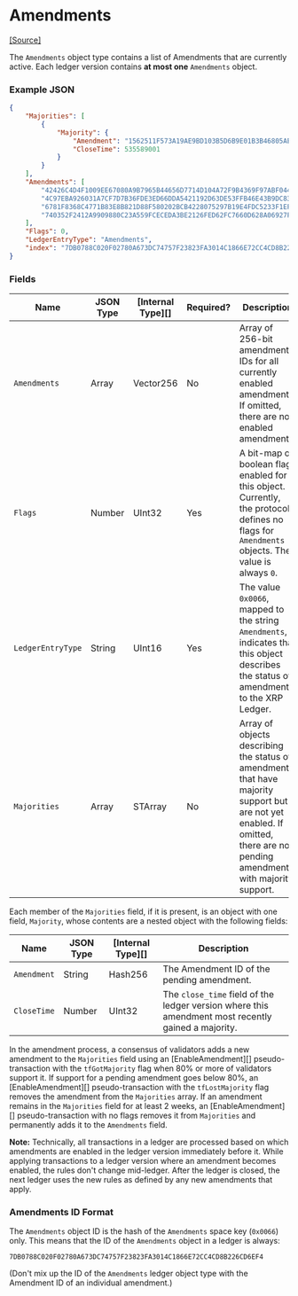 # Amendments

[\[Source\]](https://github.com/ripple/rippled/blob/master/src/ripple/protocol/impl/LedgerFormats.cpp#L138-L144)

The `Amendments` object type contains a list of Amendments that are currently active. Each ledger version contains **at most one** `Amendments` object.

### Example JSON

```json
{
    "Majorities": [
        {
            "Majority": {
                "Amendment": "1562511F573A19AE9BD103B5D6B9E01B3B46805AEC5D3C4805C902B514399146",
                "CloseTime": 535589001
            }
        }
    ],
    "Amendments": [
        "42426C4D4F1009EE67080A9B7965B44656D7714D104A72F9B4369F97ABF044EE",
        "4C97EBA926031A7CF7D7B36FDE3ED66DDA5421192D63DE53FFB46E43B9DC8373",
        "6781F8368C4771B83E8B821D88F580202BCB4228075297B19E4FDC5233F1EFDC",
        "740352F2412A9909880C23A559FCECEDA3BE2126FED62FC7660D628A06927F11"
    ],
    "Flags": 0,
    "LedgerEntryType": "Amendments",
    "index": "7DB0788C020F02780A673DC74757F23823FA3014C1866E72CC4CD8B226CD6EF4"
}
```

### Fields

| Name              | JSON Type | \[Internal Type]\[] | Required? | Description                                                                                                                                                                 |
| ----------------- | --------- | ------------------- | --------- | --------------------------------------------------------------------------------------------------------------------------------------------------------------------------- |
| `Amendments`      | Array     | Vector256           | No        | Array of 256-bit amendment IDs for all currently enabled amendments. If omitted, there are no enabled amendments.                                                           |
| `Flags`           | Number    | UInt32              | Yes       | A bit-map of boolean flags enabled for this object. Currently, the protocol defines no flags for `Amendments` objects. The value is always `0`.                             |
| `LedgerEntryType` | String    | UInt16              | Yes       | The value `0x0066`, mapped to the string `Amendments`, indicates that this object describes the status of amendments to the XRP Ledger.                                     |
| `Majorities`      | Array     | STArray             | No        | Array of objects describing the status of amendments that have majority support but are not yet enabled. If omitted, there are no pending amendments with majority support. |

Each member of the `Majorities` field, if it is present, is an object with one field, `Majority`, whose contents are a nested object with the following fields:

| Name        | JSON Type | \[Internal Type]\[] | Description                                                                                        |
| ----------- | --------- | ------------------- | -------------------------------------------------------------------------------------------------- |
| `Amendment` | String    | Hash256             | The Amendment ID of the pending amendment.                                                         |
| `CloseTime` | Number    | UInt32              | The `close_time` field of the ledger version where this amendment most recently gained a majority. |

In the amendment process, a consensus of validators adds a new amendment to the `Majorities` field using an \[EnableAmendment]\[] pseudo-transaction with the `tfGotMajority` flag when 80% or more of validators support it. If support for a pending amendment goes below 80%, an \[EnableAmendment]\[] pseudo-transaction with the `tfLostMajority` flag removes the amendment from the `Majorities` array. If an amendment remains in the `Majorities` field for at least 2 weeks, an \[EnableAmendment]\[] pseudo-transaction with no flags removes it from `Majorities` and permanently adds it to the `Amendments` field.

**Note:** Technically, all transactions in a ledger are processed based on which amendments are enabled in the ledger version immediately before it. While applying transactions to a ledger version where an amendment becomes enabled, the rules don't change mid-ledger. After the ledger is closed, the next ledger uses the new rules as defined by any new amendments that apply.

### Amendments ID Format

The `Amendments` object ID is the hash of the `Amendments` space key (`0x0066`) only. This means that the ID of the `Amendments` object in a ledger is always:

```
7DB0788C020F02780A673DC74757F23823FA3014C1866E72CC4CD8B226CD6EF4
```

(Don't mix up the ID of the `Amendments` ledger object type with the Amendment ID of an individual amendment.)
